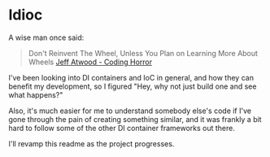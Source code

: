 Idioc
=====

A wise man once said:

> Don't Reinvent The Wheel, Unless You Plan on Learning More About Wheels
> [Jeff Atwood - Coding Horror][1]

I've been looking into DI containers and IoC in general, and how they can benefit my development,
so I figured "Hey, why not just build one and see what happens?"

Also, it's much easier for me to understand somebody else's code if I've gone through the pain of 
creating something similar, and it was frankly a bit hard to follow some of the other DI container
frameworks out there.

I'll revamp this readme as the project progresses.

[1]: http://www.codinghorror.com/blog/2009/02/dont-reinvent-the-wheel-unless-you-plan-on-learning-more-about-wheels.html


